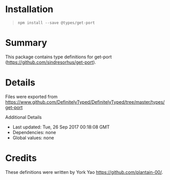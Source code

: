 # Installation
> `npm install --save @types/get-port`

# Summary
This package contains type definitions for get-port (https://github.com/sindresorhus/get-port).

# Details
Files were exported from https://www.github.com/DefinitelyTyped/DefinitelyTyped/tree/master/types/get-port

Additional Details
 * Last updated: Tue, 26 Sep 2017 00:18:08 GMT
 * Dependencies: none
 * Global values: none

# Credits
These definitions were written by York Yao <https://github.com/plantain-00/>.
